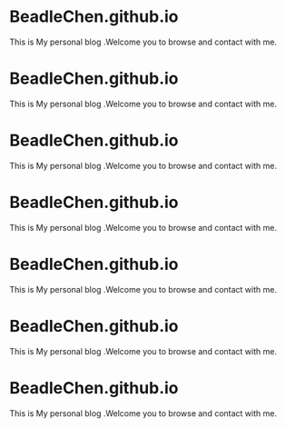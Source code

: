 # BeadleChen.github.io
This is My personal blog .Welcome you to browse and contact with me.
# BeadleChen.github.io
This is My personal blog .Welcome you to browse and contact with me.
# BeadleChen.github.io
This is My personal blog .Welcome you to browse and contact with me.
# BeadleChen.github.io
This is My personal blog .Welcome you to browse and contact with me.
# BeadleChen.github.io
This is My personal blog .Welcome you to browse and contact with me.
# BeadleChen.github.io
This is My personal blog .Welcome you to browse and contact with me.
# BeadleChen.github.io
This is My personal blog .Welcome you to browse and contact with me.

